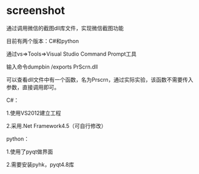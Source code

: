 # screenshot
通过调用微信的截图dll库文件，实现微信截图功能

目前有两个版本：C#和python


通过vs=>Tools=>Visual Studio Command Prompt工具

输入命令dumpbin /exports PrScrn.dll

可以查看dll文件中有一个函数，名为Prscrn，通过实际实验，该函数不需要传入参数，直接调用即可。

C#：

1.使用VS2012建立工程

2.采用.Net Framework4.5（可自行修改）


python：

1.使用了pyqt做界面

2.需要安装pyhk，pyqt4.8库

